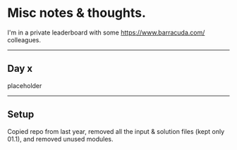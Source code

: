 # Misc notes & thoughts.

I'm in a private leaderboard with some https://www.barracuda.com/ colleagues.

---
## Day x

placeholder



---
## Setup

Copied repo from last year, removed all the input & solution files (kept only 01.1), and removed unused modules.

